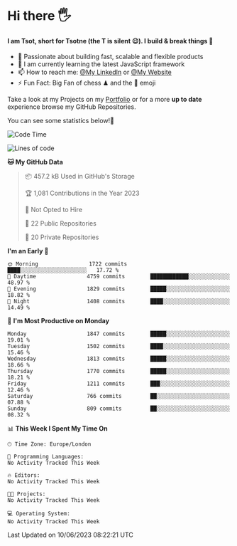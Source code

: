 # Hi there :raised_hand_with_fingers_splayed:
#### I am Tsot, short for Tsotne (the T is silent :wink:). I build & break things :space_invader:
- :telescope: Passionate about building fast, scalable and flexible products
- :seedling: I am currently learning the latest JavaScript framework 
- :mailbox: How to reach me: [@My LinkedIn](https://www.linkedin.com/in/tsotne-gvadzabia/) or [@My Website](https://tsotne.co.uk/contact)
- :zap: Fun Fact: Big Fan of chess ♟ and the 👾 emoji

Take a look at my Projects on my [Portfolio](https://tsotne.co.uk/) or for a more **up to date** experience browse my GitHub Repositories.

You can see some statistics below!:space_invader:
<!--START_SECTION:waka-->
![Code Time](http://img.shields.io/badge/Code%20Time-761%20hrs%202%20mins-blue)

![Lines of code](https://img.shields.io/badge/From%20Hello%20World%20I%27ve%20Written-5.4%20million%20lines%20of%20code-blue)

**🐱 My GitHub Data** 

> 📦 457.2 kB Used in GitHub's Storage 
 > 
> 🏆 1,081 Contributions in the Year 2023
 > 
> 🚫 Not Opted to Hire
 > 
> 📜 22 Public Repositories 
 > 
> 🔑 20 Private Repositories 
 > 
**I'm an Early 🐤** 

```text
🌞 Morning                1722 commits        ████░░░░░░░░░░░░░░░░░░░░░   17.72 % 
🌆 Daytime                4759 commits        ████████████░░░░░░░░░░░░░   48.97 % 
🌃 Evening                1829 commits        █████░░░░░░░░░░░░░░░░░░░░   18.82 % 
🌙 Night                  1408 commits        ████░░░░░░░░░░░░░░░░░░░░░   14.49 % 
```
📅 **I'm Most Productive on Monday** 

```text
Monday                   1847 commits        █████░░░░░░░░░░░░░░░░░░░░   19.01 % 
Tuesday                  1502 commits        ████░░░░░░░░░░░░░░░░░░░░░   15.46 % 
Wednesday                1813 commits        █████░░░░░░░░░░░░░░░░░░░░   18.66 % 
Thursday                 1770 commits        █████░░░░░░░░░░░░░░░░░░░░   18.21 % 
Friday                   1211 commits        ███░░░░░░░░░░░░░░░░░░░░░░   12.46 % 
Saturday                 766 commits         ██░░░░░░░░░░░░░░░░░░░░░░░   07.88 % 
Sunday                   809 commits         ██░░░░░░░░░░░░░░░░░░░░░░░   08.32 % 
```


📊 **This Week I Spent My Time On** 

```text
🕑︎ Time Zone: Europe/London

💬 Programming Languages: 
No Activity Tracked This Week

🔥 Editors: 
No Activity Tracked This Week

🐱‍💻 Projects: 
No Activity Tracked This Week

💻 Operating System: 
No Activity Tracked This Week
```


 Last Updated on 10/06/2023 08:22:21 UTC
<!--END_SECTION:waka-->
